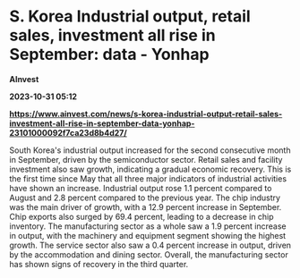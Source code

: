 # S. Korea Industrial output, retail sales, investment all rise in September: data - Yonhap
**AInvest**

**2023-10-31 05:12**

**https://www.ainvest.com/news/s-korea-industrial-output-retail-sales-investment-all-rise-in-september-data-yonhap-23101000092f7ca23d8b4d27/**

South Korea's industrial output increased for the second consecutive month in September, driven by the semiconductor sector. Retail sales and facility investment also saw growth, indicating a gradual economic recovery. This is the first time since May that all three major indicators of industrial activities have shown an increase. Industrial output rose 1.1 percent compared to August and 2.8 percent compared to the previous year. The chip industry was the main driver of growth, with a 12.9 percent increase in September. Chip exports also surged by 69.4 percent, leading to a decrease in chip inventory. The manufacturing sector as a whole saw a 1.9 percent increase in output, with the machinery and equipment segment showing the highest growth. The service sector also saw a 0.4 percent increase in output, driven by the accommodation and dining sector. Overall, the manufacturing sector has shown signs of recovery in the third quarter.